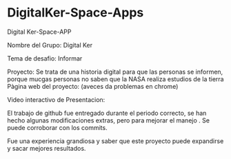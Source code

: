 # DigitalKer-Space-Apps

Digital Ker-Space-APP

Nombre del Grupo: Digital Ker

Tema de desafio: Informar

Proyecto: Se trata de una historia digital para que las personas se informen, porque mucgas personas no saben que la NASA realiza estudios de la tierra Pàgina web del proyecto: (aveces da problemas en chrome)

Video interactivo de Presentacion:

El trabajo de github fue entregado durante el periodo correcto, se han hecho algunas modificaciones extras, pero para mejorar el manejo . Se puede corroborar con los commits.

Fue una experiencia grandiosa y saber que este proyecto puede expandirse y sacar mejores resultados.
